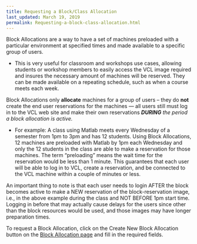 ```yaml
---
title: Requesting a Block/Class Allocation
last_updated: March 19, 2019
permalink: Requesting-a-block-class-allocation.html
---
```


Block Allocations are a way to have a set of machines preloaded with a particular environment at specified times and made available to a specific group of users.

* This is very useful for classroom and workshops use cases, allowing students or workshop members to easily access the VCL image required and insures the necessary amount of machines will be reserved. They can be made available on a repeating schedule, such as when a course meets each week.

Block Allocations only **allocate** machines for a group of users – they do **not** create the end user reservations for the machines — all users still must log in to the VCL web site and make their own reservations ***DURING** the period a block allocation is active.*

* For example: A class using Matlab meets every Wednesday of a semester from 1pm to 3pm and has 12 students. Using Block Allocations, 12 machines are preloaded with Matlab by 1pm each Wednesday and only the 12 students in the class are able to make a reservation for those machines. The term “preloading” means the wait time for the reservation would be less than 1 minute. This guarantees that each user will be able to log in to VCL, create a reservation, and be connected to the VCL machine within a couple of minutes or less.


An important thing to note is that each user needs to login AFTER the block becomes active to make a NEW reservation of the block-reservation image, i.e., in the above example during the class and NOT BEFORE 1pm start time. Logging in before that may actually cause delays for the users since other than the block resources would be used, and those images may have longer preparation times.


To request a Block Allocation, click on the Create New Block Allocation button on the [Block Allocation page](https://vcl.ncsu.edu/scheduling/index.php?mode=blockAllocations) and fill in the required fields.
